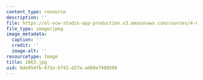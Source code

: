 ```yaml
---
content_type: resource
description: ''
file: https://ol-ocw-studio-app-production.s3.amazonaws.com/courses/4-614-religious-architecture-and-islamic-cultures-fall-2002/8de954fb672e6742d27aad69e7480589_2063.jpg
file_type: image/jpeg
image_metadata:
  caption: ''
  credit: ''
  image-alt: ''
resourcetype: Image
title: 2063.jpg
uid: 8de954fb-672e-6742-d27a-ad69e7480589
---
```

